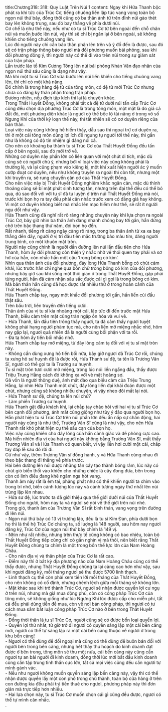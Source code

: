 title:Chương318: 318: Quy Luật Trên Núi 1
content:
Ngay khi Hứa Thanh bộc phát ra khí tức của Trúc Cơ, tiếng chuông liền lập tức vang vọng toàn bộ ngọn núi thứ bảy, đồng thời cũng có ba thân ảnh từ trên đỉnh núi gào thét bay lên không trung, sau đó bay thẳng về phía dưới núi.<br>Cơ chế là như thế này, nếu như có tu sĩ Trúc Cơ từ bên ngoài đến chỗ chân núi và muốn bước lên núi, vậy thì sẽ chỉ bị ngăn lại ở bên ngoài, sẽ không khiến cho tiếng chuông vang lên.<br>Lúc đó người này chỉ cần báo thân phận lên trên và ý đồ đến là được, sau đó sẽ có trận pháp thông báo người mà đối phương muốn bái phỏng, sau khi đối phương đồng ý, thì người này có thể đi vào trên núi trong sự giám sát của trận pháp.<br>Lần trước lão tổ Kim Cương Tông lên núi bái phỏng Nhàn Vân đạo nhân của ngọn núi thứ sáu cũng là dạng như vậy.<br>Mà khi một tu sĩ Trúc Cơ vừa bước lên núi liền khiến cho tiếng chuông vang lên, thì chỉ có một khả năng.<br>Đó chính là trong hàng đệ tử của tông môn, có đệ tử mới Trúc Cơ nhưng chưa có đăng ký thân phận trong trận pháp.<br>Đương nhiên, nếu địch tập kích thì lại là chuyện khác.<br>Trong Thất Huyết Đồng, không phải tất cả đệ tử dưới núi tấn cấp Trúc Cơ cũng đều chọn địa phương Trúc Cơ là trong tông môn, một mặt là do giá cả đắt đỏ, một phương diện khác là người có thể bộc lộ tài năng ở trong vô số Ngưng Khí của thời kỳ loạn thế này, thì tất nhiên sẽ có cơ duyên riêng của bản thân.<br>Loại việc này cũng không hề hiếm thấy, dẫu sao thì ngoại trừ cơ duyên ra, thì ở một cái tông môn dùng lợi ích để ngưng tụ người tới thế này, thì gần như là không có độ tín nhiệm gì đáng nói cả.<br>Cho nên có khoảng ba thành tu sĩ Trúc Cơ của Thất Huyết Đồng đều tấn cấp ở bên ngoài, sau đó mới trở về.<br>Những cơ duyên này phần lớn có liên quan với một chút di tích, mặc dù cũng sẽ có người chú ý, nhưng bởi vì loại việc này cũng không phải là thường lệ, vả lại cũng phạm vào kiêng kị, một khi xuất hiện người ác ý muốn cướp đoạt cơ duyên, nếu như không truyền ra ngoài thì còn tốt, nhưng một khi truyền ra, sẽ rung chuyển căn cơ của Thất Huyết Đồng.<br>Cho nên việc này bị Thất Huyết Đồng nghiêm khắc ngăn cản, mặc dù thỉnh thoảng cũng sẽ bí mật phát sinh tương tàn, nhưng trên đại thể đều có thể bỏ qua, dù sao đối với với tu sĩ đã tu luyện ở trên núi Thất Huyết Đồng mà nói, trước khi bọn họ ra tay đều phải cân nhắc trước xem có đáng giá hay không.<br>Vì một cơ duyên không biết mà nhấc lên mạo hiểm như thế, sẽ rất ít người ngu dốt như vậy.<br>Hứa Thanh cũng đã nghĩ rất rõ ràng những chuyện này khi lựa chọn ra ngoài Trúc Cơ, bây giờ nhìn ba thân ảnh đang nhanh chóng bay tới gần, hắn đứng chờ trên bậc thang thứ năm, đợi bọn họ đến.<br>Rất nhanh, tiếng rít càng ngày càng rõ ràng, trong ba thân ảnh từ xa xa bay thẳng đến đây, người ở vị trí đầu tiên mặc trường bào màu tím, dáng người trung bình, có một khuôn mặt tròn.<br>Người này cũng chính là người dẫn đường lên núi lần đầu tiên cho Hứa Thanh, hôm ấy đối phương còn thiện ý nhắc nhở về thói quen tay phải và sơ hở của hắn, còn nhắc hắn một câu ‘trong bông có kim’.<br>Nhìn qua thân ảnh của đối phương, đáy lòng Hứa Thanh bỗng có chút cảm khái, lúc trước hắn chỉ nghe qua bốn chữ trong bông có kim của đối phương, nhưng bây giờ sau khi sống một thời gian ở trong Thất Huyết Đồng, gặp phải từng người, hắn đã cảm nhận sâu sắc được cái gì gọi là trong bông có kim.<br>Mà bản thân hắn cũng đã học được rất nhiều thứ ở trong hoàn cảnh của Thất Huyết Đồng.<br>Hứa Thanh chắp tay, ngay một khắc đối phương tới gần, hắn liền cúi đầu thật sâu.<br>Trên bầu trời, liền truyền đến tiếng cười.<br>Thân ảnh của vị tu sĩ kia nhoáng một cái, lập tức đi đến trước mặt Hứa Thanh, biểu cảm trên mặt cũng tràn ngập ôn hòa và vui vẻ.<br>- Hứa Thanh, lần đầu tiên trông thấy ngươi, ta đã cảm thấy ngươi tuyệt không phải hạng người phàm tục mà, cho nên liền mở miệng nhắc nhở, hôm nay gặp lại, ngươi quả nhiên đã là người cùng bối phận với ta rồi.<br>- Đa tạ hôm ấy tiền bối nhắc nhở.<br>Hứa Thanh chắp tay mở miệng, từ đáy lòng cảm tạ đối với vị tu sĩ mặt tròn này.<br>- Không cần dùng xưng hô tiền bối nữa, bây giờ ngươi đã Trúc Cơ rồi, chúng ta xưng hô sư huynh đệ là được rồi, Hứa Thanh sư đệ, ta tên là Trương Vân Sĩ, ngươi có thể gọi ta là Trương sư huynh.<br>Tu sĩ mặt tròn tươi cười mở miệng, trong lúc nói liền ngẩng đầu, thấy được Triệu Trung Hằng cách đó không xa với vẻ mặt hoảng sợ.<br>Gã vốn là người thông duệ, ánh mắt đảo qua biểu cảm của Triệu Trung Hằng, lại nhìn Hứa Thanh một chút, đáy lòng liền đại khái đoán được một chút, nhưng cũng sẽ không nhiều chuyện, vì vậy nheo đôi mắt lại nói.<br>- Hứa Thanh sư đệ, chúng ta lên núi chứ?<br>- Làm phiền Trương sư huynh.<br>Hứa Thanh gật đầu khách khí, lại chắp tay chào hỏi với hai vị tu sĩ Trúc Cơ bên cạnh đối phương, ánh mắt cũng giống như tùy ý đảo qua người bọn họ.<br>Hắn phát hiện tu sĩ Trúc Cơ trên núi phần lớn đều ẩn nấp sự chấn động, hai người này cũng là như thế, Trương Vân Sĩ cũng là như vậy, cho nên Hứa Thanh rất khó phát hiện cụ thể sâu cạn của bọn họ.<br>Việc này cũng khiến cho đáy lòng của hắn cảnh giác và đề phòng cực cao.<br>Mà hiển nhiên địa vị của hai người này không bằng Trương Vân Sĩ, mắt thấy Trương Vân sĩ và Hứa Thanh có quen biết, vì vậy liền hơi cười một cái, chắp tay đáp lễ sau đó rời đi.<br>Cứ như vậy, thêm Trương Vân sĩ đồng hành, y và Hứa Thanh cùng nhau đi theo bậc thang đi thẳng về phía trước.<br>Hai bên đường lên núi được những tán cây tạo thành bóng râm, lúc này có chút gió biển thổi vào khiến cho những chiếc lá cây đong đưa, bên trong còn có linh điểu đang khẽ ngâm nga hót vang.<br>Thanh âm này rất là êm tai, phảng phất như có thể khiến người ta chìm vào trong trí nhớ, biến cảnh tượng lúc này và cảnh tượng ngày thứ nhất lên núi trùng lập lên nhau.<br>- Hứa sư đệ, lúc trước ta đã giới thiệu qua thế giới dưới núi của Thất Huyết Đồng cho ngươi, hôm nay ta và ngươi sẽ nói về thế giới trên núi nhé.<br>Trong gió, thanh âm của Trương Vân Sĩ rất bình thản, vang vọng trên đường đi lên núi.<br>- Ngọn núi thứ bảy có 13 vị trưởng lão, đều là tu sĩ Kim Đan, phía dưới bọn họ thì là thế hệ Trúc Cơ chúng ta, số lượng là 148 người, sau hôm nay ngươi đăng ký, Trúc Cơ của ngọn núi thứ bảy chính là 149 vị.<br>- Nhìn như rất nhiều, nhưng trên thực tế cũng không có bao nhiêu, toàn bộ Thất Huyết Đồng tiếp cũng chỉ có gần nghìn vị mà thôi, nên biết rằng Thất Huyết Đồng chúng ta chính là một trong bốn thế lực lớn của Nam Hoàng Châu.<br>- Cho nên địa vị và thân phận của Trúc Cơ là rất cao.<br>- Điểm này thì ở bất kỳ địa phương nào của Nam Hoàng Châu cũng có thể thấy được, nhưng Thất Huyết Đồng chúng ta lại càng cao hơn như vậy, sau khi ngươi đăng ký, mỗi tháng ngươi sẽ thu được 5700 linh thạch.<br>- Linh thạch cụ thể còn phải xem tiền lời mỗi tháng của Thất Huyết Đồng, cho nên không có cố định, nhưng chênh lệch giữa mỗi tháng sẽ không lớn.<br>- Mặt khác sau khi trở thành Trúc Cơ, ngươi sẽ nhận được quyền lợi cư ngụ ở trên núi, nhưng mà giá mua động phủ, còn có công pháp Trúc Cơ của tông môn, sẽ không giống như lúc Ngưng Khí lúc được cấp cho miễn phí, tất cả đều phải dùng tiền để mua, còn về nơi bán công pháp, thì ngươi có tư cách mua sắm bất luận công pháp Trúc Cơ nào ở bên trong Thất Huyết Đồng.<br>- Đồng thời thân là tu sĩ Trúc Cơ, ngươi cũng sẽ có được bốn loại quyền lợi.<br>- Quyền lợi thứ nhất, từ giờ trở đi ngươi có quyền sáng lập một cái bến cảng mới, ngươi có thể tự sáng lập ra một cái bến cảng thuộc về ngươi ở trong khu bến cảng!<br>- Ngươi có thể dùng để đối ngoại mà cũng có thể dùng để buôn bán đối với người bên trong bến cảng, nhưng hết thảy thu hoạch do kinh doanh đạt được ở bên trong, tông môn sẽ thu một nửa, cái bến cảng này cũng cần ngươi tự an bài người đi kinh doanh, đồng thời lúc mới bắt đầu kinh doanh cũng cần tập trung tinh thần cực lớn, tất cả mọi việc cũng đều cần ngươi tự mình gánh vác.<br>- Nếu như ngươi không muốn quyền sáng lập bến cảng này, vậy thì có thể nhận được quyền lấy một con phố trong chủ thành, toàn bộ cửa hàng ở trên con đường kia đều phải trả tiền thuê cho ngươi, phương pháp này thì đơn giản mà trực tiếp hơn nhiều.<br>- Hai lựa chọn này, tu sĩ Trúc Cơ muốn chọn cái gì cũng đều được, ngươi có thể tự mình cân nhắc.<br>.<br>